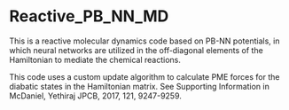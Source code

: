 # Reactive_PB_NN_MD
This is a reactive molecular dynamics code based on PB-NN potentials, in which neural networks are utilized in the off-diagonal elements of the Hamiltonian to mediate the chemical reactions.

This code uses a custom update algorithm to calculate PME forces for the diabatic states in the Hamiltonian matrix.
See Supporting Information in McDaniel, Yethiraj JPCB, 2017, 121, 9247-9259.
